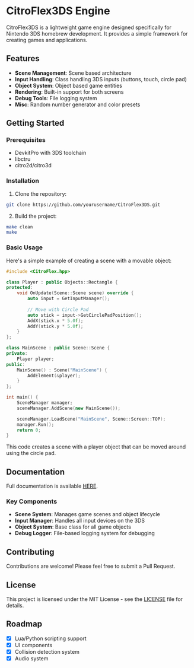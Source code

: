 # CitroFlex3DS Engine

CitroFlex3DS is a lightweight game engine designed specifically for Nintendo 3DS homebrew development. It provides a simple framework for creating games and applications.

## Features

- **Scene Management**: Scene based architecture
- **Input Handling**: Class handling 3DS inputs (buttons, touch, circle pad)
- **Object System**: Object based game entities
- **Rendering**: Built-in support for both screens
- **Debug Tools**: File logging system
- **Misc**: Random number generator and color presets

## Getting Started

### Prerequisites

- DevkitPro with 3DS toolchain
- libctru
- citro2d/citro3d

### Installation

1. Clone the repository:
```bash
git clone https://github.com/yourusername/CitroFlex3DS.git
```

2. Build the project:
```bash
make clean
make
```

### Basic Usage

Here's a simple example of creating a scene with a movable object:

```cpp
#include <CitroFlex.hpp>

class Player : public Objects::Rectangle {
protected:
    void OnUpdate(Scene::Scene scene) override {
        auto input = GetInputManager();
        
        // Move with Circle Pad
        auto stick = input->GetCirclePadPosition();
        AddX(stick.x * 5.0f);
        AddY(stick.y * 5.0f);
    }
};

class MainScene : public Scene::Scene {
private:
    Player player;
public:
    MainScene() : Scene("MainScene") {
        AddElement(&player);
    }
};

int main() {
    SceneManager manager;
    sceneManager.AddScene(new MainScene());

	sceneManager.LoadScene("MainScene", Scene::Screen::TOP);
    manager.Run();
    return 0;
}
```

This code creates a scene with a player object that can be moved around using the circle pad.


## Documentation

Full documentation is available [HERE](https://docs.hdoc.io/Adamoumou/CitroFlex3ds/).

### Key Components

- **Scene System**: Manages game scenes and object lifecycle
- **Input Manager**: Handles all input devices on the 3DS
- **Object System**: Base class for all game objects
- **Debug Logger**: File-based logging system for debugging

## Contributing

Contributions are welcome! Please feel free to submit a Pull Request.

## License

This project is licensed under the MIT License - see the [LICENSE](LICENSE) file for details.

## Roadmap

- [x] Lua/Python scripting support
- [x] UI components
- [x] Collision detection system
- [x] Audio system

